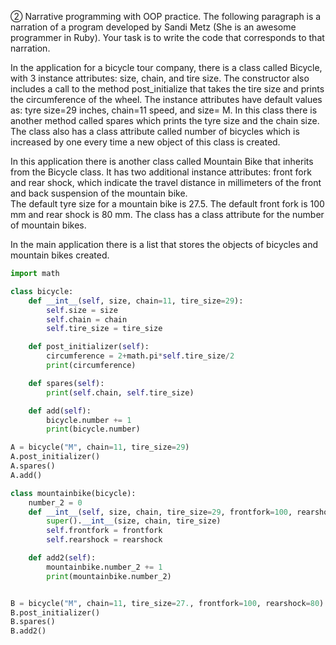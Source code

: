 ② Narrative programming with OOP practice. The following paragraph is a narration of a program developed by Sandi Metz (She is an awesome programmer in Ruby). 
Your task is to write the code that corresponds to that narration. 


In the application for a bicycle tour company, there is a class called Bicycle, with 3 instance attributes: size, chain, and tire size. 
The constructor also includes a call to the method post_initialize that takes the tire size and prints the circumference of the wheel. The instance attributes have default values as: tyre size=29 inches, chain=11 speed, and size= M. 
In this class there is another method called spares which prints the tyre size and the chain size. The class also has a class attribute called number of bicycles which is increased by one every time a new object of this class is created. 


In this application there is another class called Mountain Bike that inherits from the Bicycle class. 
It has two additional instance attributes: front fork and rear shock, which indicate the travel distance in millimeters of the front and back suspension of the mountain bike.  
The default tyre size for a mountain bike is 27.5. The default front fork is 100 mm and rear shock is 80 mm. The class has a class attribute for the number of mountain bikes.


In the main application there is a list that stores the objects of bicycles and mountain bikes created.

```.py
import math

class bicycle:
    def __int__(self, size, chain=11, tire_size=29):
        self.size = size
        self.chain = chain
        self.tire_size = tire_size

    def post_initializer(self):
        circumference = 2+math.pi*self.tire_size/2
        print(circumference)

    def spares(self):
        print(self.chain, self.tire_size)

    def add(self):
        bicycle.number += 1
        print(bicycle.number)

A = bicycle("M", chain=11, tire_size=29)
A.post_initializer()
A.spares()
A.add()

class mountainbike(bicycle):
    number_2 = 0
    def __int__(self, size, chain, tire_size=29, frontfork=100, rearshock=80):
        super().__int__(size, chain, tire_size)
        self.frontfork = frontfork
        self.rearshock = rearshock

    def add2(self):
        mountainbike.number_2 += 1
        print(mountainbike.number_2)


B = bicycle("M", chain=11, tire_size=27., frontfork=100, rearshock=80)
B.post_initializer()
B.spares()
B.add2()

```
